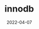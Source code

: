 ---
title: innodb
date: 2022-04-07
tags: ["database"]
categories: ["mysql"]
description: 
toc: true
draft: true
---